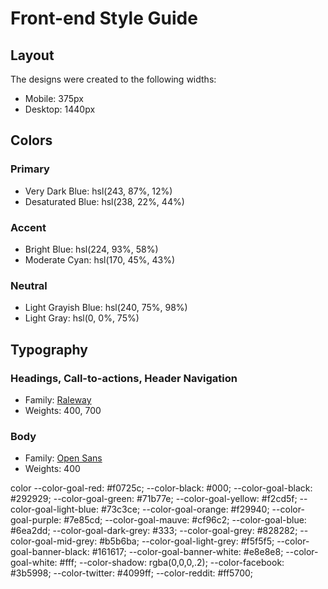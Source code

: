 # Front-end Style Guide

## Layout

The designs were created to the following widths:

- Mobile: 375px
- Desktop: 1440px

## Colors

### Primary

- Very Dark Blue: hsl(243, 87%, 12%)
- Desaturated Blue: hsl(238, 22%, 44%)

### Accent

- Bright Blue: hsl(224, 93%, 58%)
- Moderate Cyan: hsl(170, 45%, 43%)

### Neutral

- Light Grayish Blue: hsl(240, 75%, 98%)
- Light Gray: hsl(0, 0%, 75%)

## Typography

### Headings, Call-to-actions, Header Navigation

- Family: [Raleway](https://fonts.google.com/specimen/Raleway)
- Weights: 400, 700

### Body

- Family: [Open Sans](https://fonts.google.com/specimen/Open+Sans)
- Weights: 400

color
--color-goal-red: #f0725c;
--color-black: #000;
--color-goal-black: #292929;
--color-goal-green: #71b77e;
--color-goal-yellow: #f2cd5f;
--color-goal-light-blue: #73c3ce;
--color-goal-orange: #f29940;
--color-goal-purple: #7e85cd;
--color-goal-mauve: #cf96c2;
--color-goal-blue: #6ea2dd;
--color-goal-dark-grey: #333;
--color-goal-grey: #828282;
--color-goal-mid-grey: #b5b6ba;
--color-goal-light-grey: #f5f5f5;
--color-goal-banner-black: #161617;
--color-goal-banner-white: #e8e8e8;
--color-goal-white: #fff;
--color-shadow: rgba(0,0,0,.2);
--color-facebook: #3b5998;
--color-twitter: #4099ff;
--color-reddit: #ff5700;
